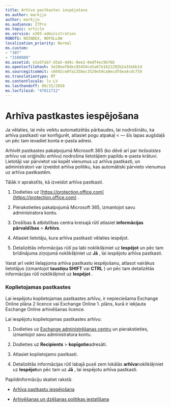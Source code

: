 ```yaml
---
title: Arhīva pastkastes iespējošana
ms.author: markjjo
author: markjjo
ms.audience: ITPro
ms.topic: article
ms.service: o365-administration
ROBOTS: NOINDEX, NOFOLLOW
localization_priority: Normal
ms.custom:
- "307"
- "3100008"
ms.assetid: e1a5fab7-d3a5-4d4c-8ee2-0edf4ec9b76b
ms.openlocfilehash: 3e20eaf8dec85454ce5a67e1b21292b2a33ebb1d
ms.sourcegitcommit: c6692ce0fa1358ec3529e59ca0ecdfdea4cdc759
ms.translationtype: MT
ms.contentlocale: lv-LV
ms.lasthandoff: 09/15/2020
ms.locfileid: "47811712"
---
```

# <a name="enable-an-archive-mailbox"></a>Arhīva pastkastes iespējošana

Ja vēlaties, lai mēs veiktu automatizētās pārbaudes, lai nodrošinātu, ka arhīva pastkasti var konfigurēt, atlasiet pogu atpakaļ < — šīs lapas augšdaļā un pēc tam ievadiet konta e-pasta adresi.

Arhivēt pastkastes pakalpojumā Microsoft 365 (ko dēvē arī par *tiešsaistes arhīvu* vai *oriģinālu arhīvu*) nodrošina lietotājiem papildu e-pasta krātuvi. Lietotāji var pārvietot vai kopēt vienumus uz arhīva pastkasti, un administratori var izveidot arhīva politiku, kas automātiski pārvieto vienumus uz arhīva pastkastēm.
  
Tālāk ir aprakstīts, kā izveidot arhīva pastkasti.
  
1. Dodieties uz [https://protection.office.com](https://protection.office.com) .

2. Pierakstieties pakalpojumā Microsoft 365, izmantojot savu administratora kontu.

3. Drošības &amp; atbilstības centra kreisajā rūtī atlasiet **informācijas pārvaldības** \> **Arhīvs**.

4. Atlasiet lietotāju, kura arhīva pastkasti vēlaties iespējot.

5. Detalizētās informācijas rūtī pa labi noklikšķiniet uz **Iespējot** un pēc tam brīdinājuma ziņojumā noklikšķiniet uz **Jā** , lai iespējotu arhīva pastkasti.

Varat arī veikt lielapjoma arhīva pastkastu iespējošanu, atlasot vairākus lietotājus (izmantojot **taustiņu SHIFT** vai **CTRL** ) un pēc tam detalizētās informācijas rūtī noklikšķinot uz **Iespējot** .
  
### <a name="shared-mailboxes"></a>Koplietojamas pastkastes

Lai iespējotu koplietojamas pastkastes arhīvu, ir nepieciešama Exchange Online plāna 2 licence vai Exchange Online 1. plāns, kurā ir iekļauta Exchange Online arhivēšanas licence.  

Lai iespējotu koplietojamas pastkastes arhīvu:

1. Dodieties uz [Exchange administrēšanas centru](https://outlook.office365.com/ecp) un pierakstieties, izmantojot savu administratora kontu.

2. Dodieties uz **Recipients**  >  **kopīgotie**adresāti.

3. Atlasiet koplietojamo pastkasti.

4. Detalizētās informācijas rūtī labajā pusē zem lokālās **arhīva**noklikšķiniet uz **Iespējot**un pēc tam uz **Jā** , lai iespējotu arhīva pastkasti.

Papildinformāciju skatiet rakstā:
  
- [Arhīva pastkastu iespējošana](https://docs.microsoft.com/microsoft-365/compliance/enable-archive-mailboxes)

- [Arhivēšanas un dzēšanas politikas iestatīšana](https://docs.microsoft.com//office365/securitycompliance/set-up-an-archive-and-deletion-policy-for-mailboxes)
